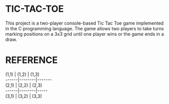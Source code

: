 # TIC-TAC-TOE
This project is a two-player console-based Tic Tac Toe game implemented in the C programming language. The game allows two players to take turns marking positions on a 3x3 grid until one player wins or the game ends in a draw.

<h1>REFERENCE</h1> 
(1,1) | (1,2)  | (1,3) <br>
------|--------|------- <br>
(2,1) | (2,2)  | (2,3) <br>
------|--------|-----<br>
(3,1) | (3,2)  | (3,3) <br>
<br>

